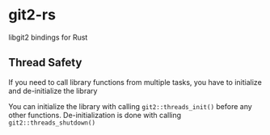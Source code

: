 git2-rs
=======

libgit2 bindings for Rust

## Thread Safety

If you need to call library functions from multiple tasks, you have to initialize and de-initialize the library

You can initialize the library with calling ```git2::threads_init()``` before any other functions. De-initialization is done with calling ```git2::threads_shutdown()```
